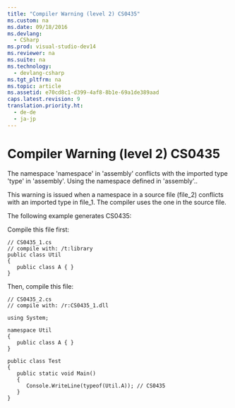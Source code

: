 ```yaml
---
title: "Compiler Warning (level 2) CS0435"
ms.custom: na
ms.date: 09/18/2016
ms.devlang: 
  - CSharp
ms.prod: visual-studio-dev14
ms.reviewer: na
ms.suite: na
ms.technology: 
  - devlang-csharp
ms.tgt_pltfrm: na
ms.topic: article
ms.assetid: e70cd8c1-d399-4af8-8b1e-69a1de389aad
caps.latest.revision: 9
translation.priority.ht: 
  - de-de
  - ja-jp
---
```

# Compiler Warning (level 2) CS0435
The namespace 'namespace' in 'assembly' conflicts with the imported type 'type' in 'assembly'. Using the namespace defined in 'assembly'..  
  
 This warning is issued when a namespace in a source file (file_2) conflicts with an imported type in file_1. The compiler uses the one in the source file.  
  
 The following example generates CS0435:  
  
 Compile this file first:  
  
```  
// CS0435_1.cs  
// compile with: /t:library  
public class Util   
{  
   public class A { }  
}  
```  
  
 Then, compile this file:  
  
```  
// CS0435_2.cs  
// compile with: /r:CS0435_1.dll  
  
using System;  
  
namespace Util   
{  
   public class A { }  
}  
  
public class Test   
{  
   public static void Main()   
   {  
      Console.WriteLine(typeof(Util.A)); // CS0435  
   }  
}  
```